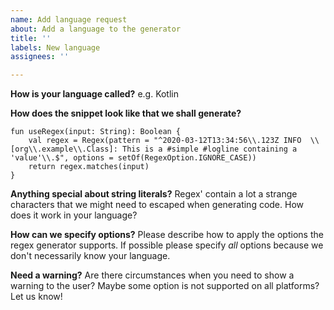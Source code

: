 ```yaml
---
name: Add language request
about: Add a language to the generator
title: ''
labels: New language
assignees: ''

---
```


**How is your language called?**
e.g. Kotlin

**How does the snippet look like that we shall generate?**
````
fun useRegex(input: String): Boolean {
    val regex = Regex(pattern = "^2020-03-12T13:34:56\\.123Z INFO  \\[org\\.example\\.Class]: This is a #simple #logline containing a 'value'\\.$", options = setOf(RegexOption.IGNORE_CASE))
    return regex.matches(input)
}
````

**Anything special about string literals?**
Regex' contain a lot a strange characters that we might need to escaped when generating code. How does it work in your language?

**How can we specify options?**
Please describe how to apply the options the regex generator supports. If possible please specify *all* options because we don't necessarily know your language.

**Need a warning?**
Are there circumstances when you need to show a warning to the user? Maybe some option is not supported on all platforms? Let us know!
